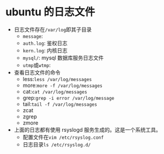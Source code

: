 # ubuntu 的日志文件

- 日志文件存在`/var/log`即其子目录
  - `message`: 
  - `auth.log`: 鉴权日志
  - `kern.log`: 内核日志
  - `mysql/`: mysql 数据库服务日志文件
  - `utmp`或`wtmp`: 
- 查看日志文件的命令
  - less:`less /var/log/messages`
  - more:`more -f /var/log/messages`
  - cat:`cat /var/log/messages`
  - grep:`grep -i error /var/log/message`
  - tail:`tail -f /var/log/messages`
  - zcat
  - zgrep
  - zmore
- 上面的日志都有使用 rsyslogd 服务生成的。这是一个系统工具。
  - 配置文件在`vim /etc/rsyslog.conf`
  - 日志目录`ls /etc/rsyslog.d/`
